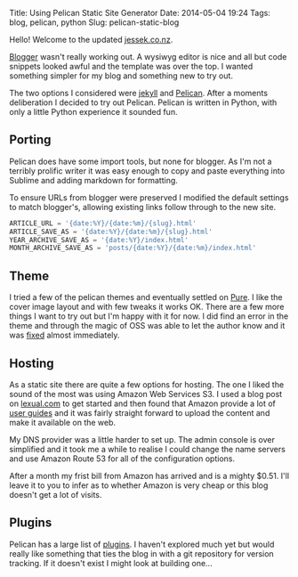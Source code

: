 Title: Using Pelican Static Site Generator
Date: 2014-05-04 19:24
Tags: blog, pelican, python
Slug: pelican-static-blog

Hello! Welcome to the updated [jessek.co.nz](jessek.co.nz).

[Blogger](www.blogger.com) wasn't really working out. A wysiwyg editor is nice and all but code snippets looked awful and the template was over the top. I wanted something simpler for my blog and something new to try out.

The two options I considered were [jekyll](http://jekyllrb.com/) and [Pelican](http://blog.getpelican.com/). <!-- PELICAN_END_SUMMARY --> After a moments deliberation I decided to try out Pelican. Pelican is written in Python, with only a little Python experience it sounded fun.

## Porting

Pelican does have some import tools, but none for blogger. As I'm not a terribly prolific writer it was easy enough to copy and paste everything into Sublime and adding markdown for formatting.

To ensure URLs from blogger were preserved I modified the default settings to match blogger's, allowing existing links follow through to the new site.

```python
ARTICLE_URL = '{date:%Y}/{date:%m}/{slug}.html'
ARTICLE_SAVE_AS = '{date:%Y}/{date:%m}/{slug}.html'
YEAR_ARCHIVE_SAVE_AS = '{date:%Y}/index.html'
MONTH_ARCHIVE_SAVE_AS = 'posts/{date:%Y}/{date:%m}/index.html'
```

## Theme

I tried a few of the pelican themes and eventually settled on [Pure](https://github.com/PurePelicanTheme/pure). I like the cover image layout and with few tweaks it works OK. There are a few more things I want to try out but I'm happy with it for now. I did find an error in the theme and through the magic of OSS was able to let the author know and it was [fixed](https://github.com/PurePelicanTheme/pure/pull/7) almost immediately.

## Hosting

As a static site there are quite a few options for hosting. The one I liked the sound of the most was using Amazon Web Services S3. I used a blog post on [lexual.com](http://lexual.com/blog/setup-pelican-blog-on-s3/) to get started and then found that Amazon provide a lot of [user guides](http://docs.aws.amazon.com/AmazonS3/latest/dev/website-hosting-custom-domain-walkthrough.html) and it was fairly straight forward to upload the content and make it available on the web.

My DNS provider was a little harder to set up. The admin console is over simplified and it took me a while to realise I could change the name servers and use Amazon Route 53 for all of the configuration options.

After a month my frist bill from Amazon has arrived and is a mighty $0.51. I'll leave it to you to infer as to whether Amazon is very cheap or this blog doesn't get a lot of visits.

## Plugins

Pelican has a large list of [plugins](https://github.com/getpelican/pelican-plugins). I haven't explored much yet but would really like something that ties the blog in with a git repository for version tracking. If it doesn't exist I might look at building one...